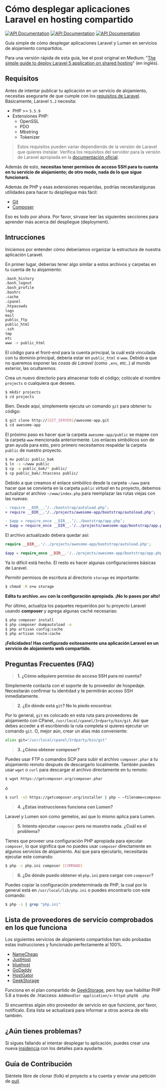 # Cómo desplegar aplicaciones Laravel en hosting compartido
[![API Documentation](http://img.shields.io/badge/en-English-yellow.svg)](README.md)
[![API Documentation](http://img.shields.io/badge/es-Español-brightgreen.svg)](README-es.md)
[![API Documentation](http://img.shields.io/badge/vi-Ti%E1%BA%BFng%20Vi%E1%BB%87t-yellow.svg)](README-vi.md)

Guía simple de cómo desplegar aplicaciones Laravel y Lumen en servicios de alojamiento compartidos.

Para una versión rápida de esta guía, lee el post original en Medium: "[The simple guide to deploy Laravel 5 application on shared hosting](https://medium.com/laravel-news/the-simple-guide-to-deploy-laravel-5-application-on-shared-hosting-1a8d0aee923e#.7y3pk6wrm)" (en inglés).

## Requisitos

Antes de intentar publicar tu aplicación en un servicio de alojamiento, necesitas asegurarte de que cumple con los [requisitos de Laravel](https://laravel.com/docs/5.2#server-requirements). Básicamente, Laravel `5.2` necesita:

- PHP >= `5.5.9`
- Extensiones PHP:
  - OpenSSL
  - PDO
  - Mbstring
  - Tokenizer

> Estos requisitos pueden variar dependiendo de la versión de Laravel que quieres instalar. Verifica los requisitos del servidor para la versión de Laravel apropiada en la [documentación oficial](https://laravel.com/docs/master).

Además de esto, **necesitas tener permisos de acceso SSH para tu cuenta en tu servicio de alojamiento; de otro modo, nada de lo que sigue funcionará.**

Además de PHP y esas extensiones requeridas, podrías necesitaralgunas utilidades para hacer tu despliegue más fácil:

- [Git](https://git-scm.com/)
- [Composer](https://getcomposer.org/)

Eso es todo por ahora. Por favor, sírvase leer las siguientes secciones para aprender más acerca del despliegue (deployment).

## Intrucciones

Iniciemos por entender cómo deberíamos organizar la estructura de nuestra aplicación Laravel. 

En primer lugar, deberías tener algo similar a estos archivos y carpetas en tu cuenta de tu alojamiento:


```bash
.bash_history
.bash_logout
.bash_profile
.bashrc
.cache
.cpanel
.htpasswds
logs
mail
public_ftp
public_html
.ssh
tmp
etc
www -> public_html
```

El código para el front-end para la cuenta principal, la cuál está vinculada con tu dominio principal, debería estar en `public_html` o `www`. Debido a que no queremos exponer las *cosas de Laravel* (como `,env`, etc..) al mundo exterior, las ocultaremos.

Crea un nuevo directorio para almacenar todo el código; colócale el nombre  `projects` o cualquiera que desees.

```bash
$ mkdir projects
$ cd projects
```

Bien. Desde aquí, simplemente ejecuta un comando `git` para obtener tu código:

```bash
$ git clone http://[GIT_SERVER]/awesome-app.git
$ cd awesome-app
```

El próximo paso es hacer que la carpeta `awesome-app/public` se mapee con la carpeta `www` mencionada anteriormente. Los enlaces simbólicos son de gran ayuda para esto, pero primero necesitamos respaldar la carpeta `public` de nuestro proyecto.

```bash
$ mv public public_bak
$ ln -s ~/www public
$ cp -a public_bak/* public/
$ cp public_bak/.htaccess public/
```

Debido a que creamos el enlace simbólico desde la carpeta `~/www` para hacer que se convierta en la carpeta `public` *virtual* en tu proyecto, debemos actualizar el archivo `~/www/index.php` para reemplazar las rutas viejas con las nuevas:

```diff
- require __DIR__.’/../bootstrap/autoload.php’;
+ require __DIR__.'/../projects/awesome-app/bootstrap/autoload.php';

- $app = require_once __DIR__.’/../bootstrap/app.php’;
+ $app = require_once __DIR__.'/../projects/awesome-app/bootstrap/app.php';
```

El archivo actualizado debera quedar así:

```php
require __DIR__.'/../projects/awesome-app/bootstrap/autoload.php';

$app = require_once __DIR__.'/../projects/awesome-app/bootstrap/app.php';
```

Ya lo difícil está hecho. El resto es hacer algunas configuraciones básicas de Laravel. 

Permitir permisos de escritura al directorio `storage` es importante:

```bash
$ chmod -R o+w storage
```

**Edita tu archivo`.env` con la configuración apropiada. ¡No lo pases por alto!**

Por último, actualiza los paquetes requeridos por tu proyecto Laravel usando **composer** y agrega algunas caché necesarias:

```bash
$ php composer install
$ php composer dumpautoload -o
$ php artisan config:cache
$ php artisan route:cache
```


**¡Felicidades! Has configurado exitosamente una aplicación Laravel en un servicio de alojamiento web compartido.**

## Preguntas Frecuentes (FAQ)

> **1. ¿Cómo adquiero permiso de acceso SSH para mi cuenta?**

Simplemente contacta con el soporte de tu proveedor de hospedaje. Necesitarán confirmar tu identidad y te permitirán acceso SSH inmediatamente.

> **2. ¿En dónde está `git`? No lo piedo encontrar.**

Por lo general, `git` es colocado en esta ruta para proveedores de alojamiento con CPanel, `/usr/local/cpanel/3rdparty/bin/git`. Así que debes acceder a él escribiendo la ruta completa si quieres ejecutar un comando `git`. O, mejor aún, crear un alias más conveniente:

```bash
alias git="/usr/local/cpanel/3rdparty/bin/git"
```

> **3. ¿Cómo obtener composer?**

Puedes usar FTP o comandos SCP para subir el archivo `composer.phar` a tu alojamiento remoto después de descargarlo localmente. También puedes usar `wget` o `curl` para descargar el archivo directamente en tu remoto:

```bash
$ wget https://getcomposer.org/composer.phar
```

ó

```bash
$ curl -sS https://getcomposer.org/installer | php — –filename=composer
```

> **4. ¿Estas instrucciones funciona con Lumen?**

Laravel y Lumen son como gemelos, así que lo mismo aplica para Lumen.

> **5. Intento ejecutar `composer` pero no muestra nada. ¿Cuál es el problema?**

Tienes que proveer una configuración PHP apropiada para ejecutar `composer`, lo que significa que no puedes usar `composer` directamente en algunos servicios de alojamiento. Así que para ejecutarlo, necesitarás ejecutar este comando:

```bash
$ php -c php.ini composer [COMMAND]
```

> **6. ¿De dónde puedo obtener el `php.ini` para cargar con `composer`?**

Puedes copiar la configuración predeterminada de PHP, la cual por lo general está en `/usr/local/lib/php.ini` o puedes encontrarlo con este comando:

```bash
$ php -i | grep "php.ini"
```

## Lista de proveedores de servicio comprobados en los que funciona

Los siguientes servicios de alojamiento compartidos han sido probadas estas instrucciones y funcionado perfectamente al 100%.

* [NameCheap](https://www.namecheap.com/)
* [JustHost](https://www.justhost.com/)
* [bluehost](https://www.bluehost.com/)
* [GoDaddy](https://godaddy.com/)
* [HostGator](http://www.hostgator.com/)
* [GeekStorage](https://www.geekstorage.com/)

Funciona en el plan compartido de [GeekStorage](https://www.geekstorage.com/), pero hay que habilitar PHP 5.6 a través de .htaccess: `AddHandler application/x-httpd-php56 .php`


Si encuentras algún otro proveedor de servicio en que funcione, por favor, notifícalo. Esta lista se actualizará para informar a otros acerca de ello también.

## ¿Aún tienes problemas?

Si sigues fallando al intentar desplegar tu aplicación, puedes crear una nueva [insidencia](https://github.com/petehouston/laravel-deploy-on-shared-hosting/issues)  con los detalles para ayudarte.

## Guía de Contribución

Siéntete libre de clonar (folk) el proyecto a tu cuenta y enviar una petición de [pull](https://github.com/petehouston/laravel-deploy-on-shared-hosting/pulls).
